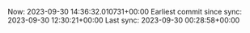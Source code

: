 Now: 2023-09-30 14:36:32.010731+00:00 Earliest commit since sync: 2023-09-30 12:30:21+00:00 Last sync: 2023-09-30 00:28:58+00:00
